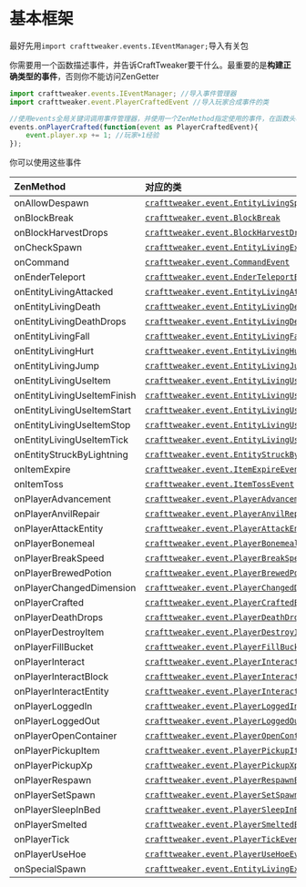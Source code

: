 # 基本框架



最好先用`import crafttweaker.events.IEventManager;`导入有关包

你需要用一个函数描述事件，并告诉CraftTweaker要干什么。最重要的是**构建正确类型的事件**，否则你不能访问ZenGetter

```javascript
import crafttweaker.events.IEventManager; //导入事件管理器
import crafttweaker.event.PlayerCraftedEvent //导入玩家合成事件的类

//使用events全局关键词调用事件管理器，并使用一个ZenMethod指定使用的事件，在函数头将事件匹配至PlayerCraftedEvent
events.onPlayerCrafted(function(event as PlayerCraftedEvent){
    event.player.xp += 1; //玩家+1经验
});
```

你可以使用这些事件

| ZenMethod | 对应的类 |
| :--- | :--- |
| onAllowDespawn | [`crafttweaker.event.EntityLivingSpawnEvent`](https://crafttweaker.readthedocs.io/en/latest/#Vanilla/Events/Events/EntityLivingSpawn/) |
| onBlockBreak | [`crafttweaker.event.BlockBreak`](https://crafttweaker.readthedocs.io/en/latest/#Vanilla/Events/Events/BlockBreak/) |
| onBlockHarvestDrops | [`crafttweaker.event.BlockHarvestDrops`](https://crafttweaker.readthedocs.io/en/latest/#Vanilla/Events/Events/BlockHarvestDrops/) |
| onCheckSpawn | [`crafttweaker.event.EntityLivingExtendedSpawnEvent`](https://crafttweaker.readthedocs.io/en/latest/#Vanilla/Events/Events/EntityLivingSpawn/) |
| onCommand | [`crafttweaker.event.CommandEvent`](https://crafttweaker.readthedocs.io/en/latest/#Vanilla/Events/Events/CommandEvent/) |
| onEnderTeleport | [`crafttweaker.event.EnderTeleportEvent`](https://crafttweaker.readthedocs.io/en/latest/#Vanilla/Events/Events/EnderTeleport/) |
| onEntityLivingAttacked | [`crafttweaker.event.EntityLivingAttackedEvent`](https://crafttweaker.readthedocs.io/en/latest/#Vanilla/Events/Events/EntityLivingAttacked/) |
| onEntityLivingDeath | [`crafttweaker.event.EntityLivingDeathEvent`](https://crafttweaker.readthedocs.io/en/latest/#Vanilla/Events/Events/EntityLivingDeath/) |
| onEntityLivingDeathDrops | [`crafttweaker.event.EntityLivingDeathDropsEvent`](https://crafttweaker.readthedocs.io/en/latest/#Vanilla/Events/Events/EntityLivingDeathDrops/) |
| onEntityLivingFall | [`crafttweaker.event.EntityLivingFallEvent`](https://crafttweaker.readthedocs.io/en/latest/#Vanilla/Events/Events/EntityLivingFall/) |
| onEntityLivingHurt | [`crafttweaker.event.EntityLivingHurtEvent`](https://crafttweaker.readthedocs.io/en/latest/#Vanilla/Events/Events/EntityLivingHurt/) |
| onEntityLivingJump | [`crafttweaker.event.EntityLivingJumpEvent`](https://crafttweaker.readthedocs.io/en/latest/#Vanilla/Events/Events/EntityLivingJump/) |
| onEntityLivingUseItem | [`crafttweaker.event.EntityLivingUseItemEvent.All`](https://crafttweaker.readthedocs.io/en/latest/#Vanilla/Events/Events/LivingEntityUseItem/) |
| onEntityLivingUseItemFinish | [`crafttweaker.event.EntityLivingUseItemEvent.Finish`](https://crafttweaker.readthedocs.io/en/latest/#Vanilla/Events/Events/LivingEntityUseItem/) |
| onEntityLivingUseItemStart | [`crafttweaker.event.EntityLivingUseItemEvent.Start`](https://crafttweaker.readthedocs.io/en/latest/#Vanilla/Events/Events/LivingEntityUseItem/) |
| onEntityLivingUseItemStop | [`crafttweaker.event.EntityLivingUseItemEvent.Stop`](https://crafttweaker.readthedocs.io/en/latest/#Vanilla/Events/Events/LivingEntityUseItem/) |
| onEntityLivingUseItemTick | [`crafttweaker.event.EntityLivingUseItemEvent.Tick`](https://crafttweaker.readthedocs.io/en/latest/#Vanilla/Events/Events/LivingEntityUseItem/) |
| onEntityStruckByLightning | [`crafttweaker.event.EntityStruckByLightningEvent`](https://crafttweaker.readthedocs.io/en/latest/#Vanilla/Events/Events/EntityStruckByLightning/) |
| onItemExpire | [`crafttweaker.event.ItemExpireEvent`](https://crafttweaker.readthedocs.io/en/latest/#Vanilla/Events/Events/ItemExpire/) |
| onItemToss | [`crafttweaker.event.ItemTossEvent`](https://crafttweaker.readthedocs.io/en/latest/#Vanilla/Events/Events/ItemToss/) |
| onPlayerAdvancement | [`crafttweaker.event.PlayerAdvancement`](https://crafttweaker.readthedocs.io/en/latest/#Vanilla/Events/Events/PlayerAdvancement/) |
| onPlayerAnvilRepair | [`crafttweaker.event.PlayerAnvilRepair`](https://crafttweaker.readthedocs.io/en/latest/#Vanilla/Events/Events/PlayerAnvilRepair/) |
| onPlayerAttackEntity | [`crafttweaker.event.PlayerAttackEntityEvent`](https://crafttweaker.readthedocs.io/en/latest/#Vanilla/Events/Events/PlayerAttackEntity/) |
| onPlayerBonemeal | [`crafttweaker.event.PlayerBonemealEvent`](https://crafttweaker.readthedocs.io/en/latest/#Vanilla/Events/Events/PlayerBonemeal/) |
| onPlayerBreakSpeed | [`crafttweaker.event.PlayerBreakSpeed`](https://crafttweaker.readthedocs.io/en/latest/#Vanilla/Events/Events/PlayerBreakSpeed/) |
| onPlayerBrewedPotion | [`crafttweaker.event.PlayerBrewedPotion`](https://crafttweaker.readthedocs.io/en/latest/#Vanilla/Events/Events/PlayerBrewedPotion/) |
| onPlayerChangedDimension | [`crafttweaker.event.PlayerChangedDimensionEvent`](https://crafttweaker.readthedocs.io/en/latest/#Vanilla/Events/Events/PlayerChangedDimension/) |
| onPlayerCrafted | [`crafttweaker.event.PlayerCraftedEvent`](https://crafttweaker.readthedocs.io/en/latest/#Vanilla/Events/Events/PlayerCrafted/) |
| onPlayerDeathDrops | [`crafttweaker.event.PlayerDeathDropsEvent`](https://crafttweaker.readthedocs.io/en/latest/#Vanilla/Events/Events/PlayerDeathDrops/) |
| onPlayerDestroyItem | [`crafttweaker.event.PlayerDestroyItem`](https://crafttweaker.readthedocs.io/en/latest/#Vanilla/Events/Events/PlayerDestroyItem/) |
| onPlayerFillBucket | [`crafttweaker.event.PlayerFillBucketEvent`](https://crafttweaker.readthedocs.io/en/latest/#Vanilla/Events/Events/PlayerFillBucket/) |
| onPlayerInteract | [`crafttweaker.event.PlayerInteractEvent`](https://crafttweaker.readthedocs.io/en/latest/#Vanilla/Events/Events/PlayerInteract/) |
| onPlayerInteractBlock | [`crafttweaker.event.PlayerInteractBlockEvent`](https://crafttweaker.readthedocs.io/en/latest/#Vanilla/Events/Events/PlayerInteractBlock/) |
| onPlayerInteractEntity | [`crafttweaker.event.PlayerInteractEntityEvent`](https://crafttweaker.readthedocs.io/en/latest/#Vanilla/Events/Events/PlayerInteractEntity/) |
| onPlayerLoggedIn | [`crafttweaker.event.PlayerLoggedInEvent`](https://crafttweaker.readthedocs.io/en/latest/#Vanilla/Events/Events/PlayerLoggedIn/) |
| onPlayerLoggedOut | [`crafttweaker.event.PlayerLoggedOutEvent`](https://crafttweaker.readthedocs.io/en/latest/#Vanilla/Events/Events/PlayerLoggedOut/) |
| onPlayerOpenContainer | [`crafttweaker.event.PlayerOpenContainerEvent`](https://crafttweaker.readthedocs.io/en/latest/#Vanilla/Events/Events/PlayerOpenContainer/) |
| onPlayerPickupItem | [`crafttweaker.event.PlayerPickupItemEvent`](https://crafttweaker.readthedocs.io/en/latest/#Vanilla/Events/Events/PlayerPickupItem/) |
| onPlayerPickupXp | [`crafttweaker.event.PlayerPickupXpEvent`](https://crafttweaker.readthedocs.io/en/latest/#Vanilla/Events/Events/PlayerPickupXp/) |
| onPlayerRespawn | [`crafttweaker.event.PlayerRespawnEvent`](https://crafttweaker.readthedocs.io/en/latest/#Vanilla/Events/Events/PlayerRespawn/) |
| onPlayerSetSpawn | [`crafttweaker.event.PlayerSetSpawn`](https://crafttweaker.readthedocs.io/en/latest/#Vanilla/Events/Events/PlayerSetSpawn/) |
| onPlayerSleepInBed | [`crafttweaker.event.PlayerSleepInBedEvent`](https://crafttweaker.readthedocs.io/en/latest/#Vanilla/Events/Events/PlayerSleepInBed/) |
| onPlayerSmelted | [`crafttweaker.event.PlayerSmeltedEvent`](https://crafttweaker.readthedocs.io/en/latest/#Vanilla/Events/Events/PlayerSmelted/) |
| onPlayerTick | [`crafttweaker.event.PlayerTickEvent`](https://crafttweaker.readthedocs.io/en/latest/#Vanilla/Events/Events/PlayerTick/) |
| onPlayerUseHoe | [`crafttweaker.event.PlayerUseHoeEvent`](https://crafttweaker.readthedocs.io/en/latest/#Vanilla/Events/Events/PlayerUseHoe/) |
| onSpecialSpawn | [`crafttweaker.event.EntityLivingExtendedSpawnEvent`](https://crafttweaker.readthedocs.io/en/latest/#Vanilla/Events/Events/EntityLivingSpawn/) |

